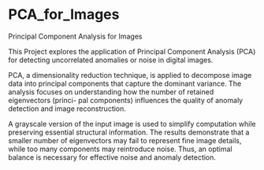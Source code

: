 # PCA_for_Images
Principal Component Analysis for Images

This Project explores the application of Principal Component Analysis (PCA) for detecting uncorrelated anomalies or noise in digital images. 

PCA, a dimensionality reduction technique, is applied to decompose image data into principal components that capture the dominant variance. The analysis focuses on understanding how the number of retained eigenvectors (princi-
pal components) influences the quality of anomaly detection and image reconstruction. 

A grayscale version of the input image is used to simplify computation while preserving essential structural information. The results demonstrate that a smaller number of eigenvectors may fail to represent fine image details, while too many components may reintroduce noise. Thus, an optimal balance is necessary for effective noise and anomaly detection.

